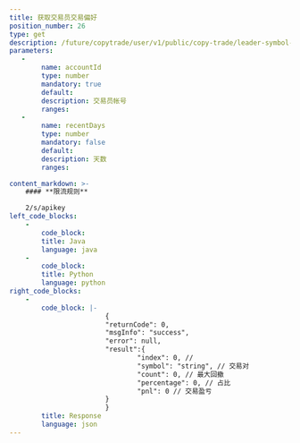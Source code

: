 ```yaml
---
title: 获取交易员交易偏好
position_number: 26
type: get
description: /future/copytrade/user/v1/public/copy-trade/leader-symbol-prefer
parameters:
   -
        name: accountId
        type: number
        mandatory: true
        default:
        description: 交易员帐号
        ranges:
   -
        name: recentDays
        type: number
        mandatory: false
        default:
        description: 天数
        ranges:

content_markdown: >-
    #### **限流规则**

    2/s/apikey
left_code_blocks:
    -
        code_block:
        title: Java
        language: java
    -
        code_block:
        title: Python
        language: python
right_code_blocks:
    -
        code_block: |-
                        {
                        "returnCode": 0,
                        "msgInfo": "success",
                        "error": null,
                        "result":{
                                "index": 0, // 
                                "symbol": "string", // 交易对
                                "count": 0, // 最大回撤
                                "percentage": 0, // 占比
                                "pnl": 0 // 交易盈亏
                        }
                        }
        title: Response
        language: json
---
```

